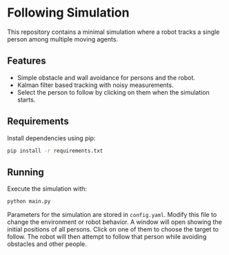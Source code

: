 # Following Simulation

This repository contains a minimal simulation where a robot tracks a single person among multiple moving agents.

## Features

- Simple obstacle and wall avoidance for persons and the robot.
- Kalman filter based tracking with noisy measurements.
- Select the person to follow by clicking on them when the simulation starts.

## Requirements

Install dependencies using pip:

```bash
pip install -r requirements.txt
```

## Running

Execute the simulation with:

```bash
python main.py
```

Parameters for the simulation are stored in `config.yaml`. Modify this file to change the environment or robot behavior. A window will open showing the initial positions of all persons. Click on one of them to choose the target to follow. The robot will then attempt to follow that person while avoiding obstacles and other people.
